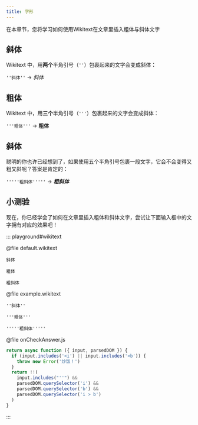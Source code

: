 ```yaml
---
title: 字形
---
```


在本章节，您将学习如何使用Wikitext在文章里插入粗体与斜体文字

## 斜体

Wikitext 中，用**两个**半角引号（`''`）包裹起来的文字会变成斜体：

`''斜体''` → _斜体_

## 粗体

Wikitext 中，用**三个**半角引号（`'''`）包裹起来的文字会变成斜体：

`'''粗体'''` → **粗体**

## 斜体

聪明的你也许已经想到了，如果使用五个半角引号包裹一段文字，它会不会变得又粗又斜呢？答案是肯定的：

`'''''粗斜体'''''` → **_粗斜体_**

## 小测验

现在，你已经学会了如何在文章里插入粗体和斜体文字，尝试让下面输入框中的文字拥有对应的效果吧！

::: playground#wikitext

@file default.wikitext

```wikitext
斜体

粗体

粗斜体
```

@file example.wikitext

```wikitext
''斜体''

'''粗体'''

'''''粗斜体'''''
```

@file onCheckAnswer.js

```js
return async function ({ input, parsedDOM }) {
  if (input.includes('<i') || input.includes('<b')) {
    throw new Error('炒饭！')
  }
  return !!(
    input.includes("''") &&
    parsedDOM.querySelector('i') &&
    parsedDOM.querySelector('b') &&
    parsedDOM.querySelector('i > b')
  )
}
```

:::
